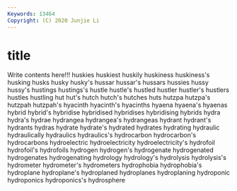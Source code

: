 ```yaml
---
Keywords: 13464
Copyright: (C) 2020 Junjie Li
---
```


# title

Write contents here!!!
huskies 
huskiest 
huskily 
huskiness 
huskiness's
husking 
husks 
husky 
husky's 
hussar 
hussar's 
hussars 
hussies 
hussy 
hussy's
hustings 
hustings's 
hustle 
hustle's 
hustled 
hustler 
hustler's 
hustlers 
hustles 
hustling
hut 
hut's 
hutch 
hutch's 
hutches 
huts 
hutzpa 
hutzpa's 
hutzpah 
hutzpah's
hyacinth 
hyacinth's 
hyacinths 
hyaena 
hyaena's 
hyaenas 
hybrid 
hybrid's 
hybridise 
hybridised
hybridises 
hybridising 
hybrids 
hydra 
hydra's 
hydrae 
hydrangea 
hydrangea's 
hydrangeas 
hydrant
hydrant's 
hydrants 
hydras 
hydrate 
hydrate's 
hydrated 
hydrates 
hydrating 
hydraulic 
hydraulically
hydraulics 
hydraulics's 
hydrocarbon 
hydrocarbon's 
hydrocarbons 
hydroelectric 
hydroelectricity 
hydroelectricity's 
hydrofoil 
hydrofoil's
hydrofoils 
hydrogen 
hydrogen's 
hydrogenate 
hydrogenated 
hydrogenates 
hydrogenating 
hydrology 
hydrology's 
hydrolysis
hydrolysis's 
hydrometer 
hydrometer's 
hydrometers 
hydrophobia 
hydrophobia's 
hydroplane 
hydroplane's 
hydroplaned 
hydroplanes
hydroplaning 
hydroponic 
hydroponics 
hydroponics's 
hydrosphere 

